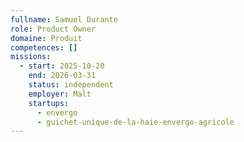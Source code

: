 ```yaml
---
fullname: Samuel Durante
role: Product Owner
domaine: Produit
competences: []
missions:
  - start: 2025-10-20
    end: 2026-03-31
    status: independent
    employer: Malt
    startups:
      - envergo
      - guichet-unique-de-la-haie-envergo-agricole
---
```

